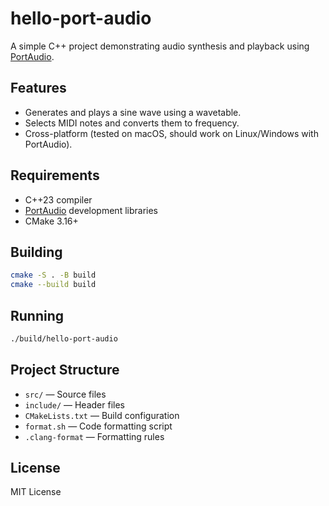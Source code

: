 # hello-port-audio

A simple C++ project demonstrating audio synthesis and playback using [PortAudio](http://www.portaudio.com/).

## Features

- Generates and plays a sine wave using a wavetable.
- Selects MIDI notes and converts them to frequency.
- Cross-platform (tested on macOS, should work on Linux/Windows with PortAudio).

## Requirements

- C++23 compiler
- [PortAudio](http://www.portaudio.com/) development libraries
- CMake 3.16+

## Building

```sh
cmake -S . -B build
cmake --build build
```

## Running

```sh
./build/hello-port-audio
```

## Project Structure

- `src/` — Source files
- `include/` — Header files
- `CMakeLists.txt` — Build configuration
- `format.sh` — Code formatting script
- `.clang-format` — Formatting rules

## License

MIT License